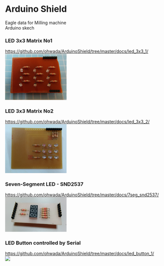 Arduino Shield
===============

Eagle data for Milling machine <br>
Arduino skech <br>

### LED 3x3 Matrix No1
https://github.com/ohwada/ArduinoShield/tree/master/docs/led_3x3_1/ <br>
<img src="https://raw.githubusercontent.com/ohwada/ArduinoShield/master/docs/led_3x3_1/pcb.png" width="200" />

### LED 3x3 Matrix No2
https://github.com/ohwada/ArduinoShield/tree/master/docs/led_3x3_2/ <br>
<img src="https://raw.githubusercontent.com/ohwada/ArduinoShield/master/docs/led_3x3_2/pcb.png" width="200" />

### Seven-Segment LED - SND2537
https://github.com/ohwada/ArduinoShield/tree/master/docs/7seg_snd2537/ <br>
<img src="https://raw.githubusercontent.com/ohwada/ArduinoShield/master/docs/7seg_snd2537/pcb.png" width="200" />

### LED Button controlled by Serial
https://github.com/ohwada/ArduinoShield/tree/master/docs/led_button_1/ <br>
<img src="https://raw.githubusercontent.com/ohwada/ArduinoShield/master/docs/led_button_1/pcb.png" width="200" />
